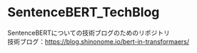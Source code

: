 # SentenceBERT_TechBlog
SentenceBERTについての技術ブログのためのリポジトリ  
技術ブログ：https://blog.shinonome.io/bert-in-transformaers/  
